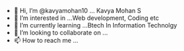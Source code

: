 - 👋 Hi, I’m @kavyamohan10 ... Kavya Mohan S
- 👀 I’m interested in ...Web development, Coding etc
- 🌱 I’m currently learning ...Btech In Information Technolgy
- 💞️ I’m looking to collaborate on ...
- 📫 How to reach me ...

<!---
kavyamohan10/kavyamohan10 is a ✨ special ✨ repository because its `README.md` (this file) appears on your GitHub profile.
You can click the Preview link to take a look at your changes.
--->
